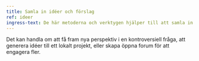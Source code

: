 ```yaml
---
title: Samla in idéer och förslag
ref: ideer
ingress-text: De här metoderna och verktygen hjälper till att samla in idéer och förslag på ett tidigt stadium i en beslutsprocess.
---
```


 Det kan handla om att få fram nya perspektiv i en kontroversiell fråga, att generera idéer till ett lokalt projekt, eller skapa öppna forum för att engagera fler.
